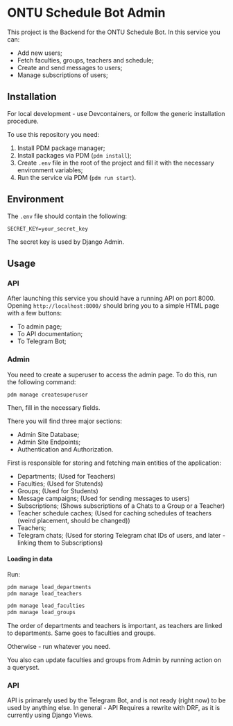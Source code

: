 # ONTU Schedule Bot Admin

This project is the Backend for the ONTU Schedule Bot.
In this service you can:
- Add new users;
- Fetch faculties, groups, teachers and schedule;
- Create and send messages to users;
- Manage subscriptions of users;

## Installation

For local development - use Devcontainers, or follow the generic installation procedure.

To use this repository you need:
1. Install PDM package manager;
2. Install packages via PDM (`pdm install`);
3. Create `.env` file in the root of the project and fill it with the necessary environment variables;
4. Run the service via PDM (`pdm run start`).

## Environment

The `.env` file should contain the following:
```env
SECRET_KEY=your_secret_key
```
The secret key is used by Django Admin.

## Usage

### API

After launching this service you should have a running API on port 8000.
Opening `http://localhost:8000/` should bring you to a simple HTML page with a few buttons:
- To admin page;
- To API documentation;
- To Telegram Bot;

### Admin

You need to create a superuser to access the admin page.
To do this, run the following command:
```bash
pdm manage createsuperuser
```
Then, fill in the necessary fields.

There you will find three major sections:
- Admin Site Database;
- Admin Site Endpoints;
- Authentication and Authorization.

First is responsible for storing and fetching main entities of the application:
- Departments; (Used for Teachers)
- Faculties; (Used for Stutends)
- Groups; (Used for Students)
- Message campaigns; (Used for sending messages to users)
- Subscriptions; (Shows subscriptions of a Chats to a Group or a Teacher)
- Teacher schedule caches; (Used for caching schedules of teachers (weird placement, should be changed))
- Teachers;
- Telegram chats; (Used for storing Telegram chat IDs of users, and later - linking them to Subscriptions)

#### Loading in data

Run:
```bash
pdm manage load_departments
pdm manage load_teachers

pdm manage load_faculties
pdm manage load_groups
```

The order of departments and teachers is important, as teachers are linked to departments.
Same goes to faculties and groups.

Otherwise - run whatever you need.

You also can update faculties and groups from Admin by running action on a queryset.

### API

API is primarely used by the Telegram Bot, and is not ready (right now) to be used by anything else.
In general - API Requires a rewrite with DRF, as it is currently using Django Views.
